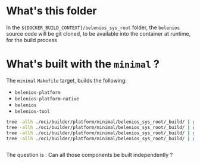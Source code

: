 # What's this folder

In the `${DOCKER_BUILD_CONTEXT}/belenios_sys_root` folder, the `belenios` source code will be git cloned, to be available
into the container at runtime, for the build process


# What's built with the `minimal` ?

The `minimal` `Makefile` target, builds the following:

* `belenios-platform`
* `belenios-platform-native`
* `belenios`
* `belenios-tool`

```bash
tree -allh ./oci/builder/platform/minimal/belenios_sys_root/_build/ | grep 'belenios-platform'
tree -allh ./oci/builder/platform/minimal/belenios_sys_root/_build/ | grep 'belenios-platform-native'
tree -allh ./oci/builder/platform/minimal/belenios_sys_root/_build/ | grep 'belenios-tool'
tree -allh ./oci/builder/platform/minimal/belenios_sys_root/_build/ | grep 'belenios'



```

The question is : Can all those components be built independently ?

